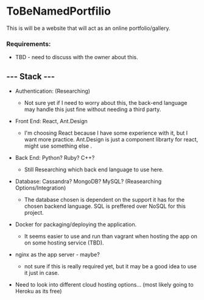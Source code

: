 # ToBeNamedPortfilio
This is will be a website that will act as an online portfolio/gallery.

### Requirements:
* TBD - need to discuss with the owner about this.

## --- Stack ---
* Authentication: (Researching)
  * Not sure yet if I need to worry about this, the back-end language may handle this just fine without needing a third party.
* Front End: React, Ant.Design
  * I'm choosing React because I have some experience with it, but I want more practice. Ant.Design is just a component librarty for react, might use something else .
* Back End: Python? Ruby? C++? 
  * Still Researching which back end language to use here.
* Database: Cassandra? MongoDB? MySQL? (Reasearching Options/Integration)
  * The database chosen is dependent on the support it has for the chosen backend language. SQL is preffered over NoSQL for this project.

* Docker for packaging/deploying the application. 
  * It seems easier to use and run than vagrant when hosting the app on on some hosting service (TBD).
* nginx as the app server - maybe? 
  * not sure if this is really required yet, but it may be a good idea to use it just in case.
* Need to look into different cloud hosting options... (most likely going to Heroku as its free)
